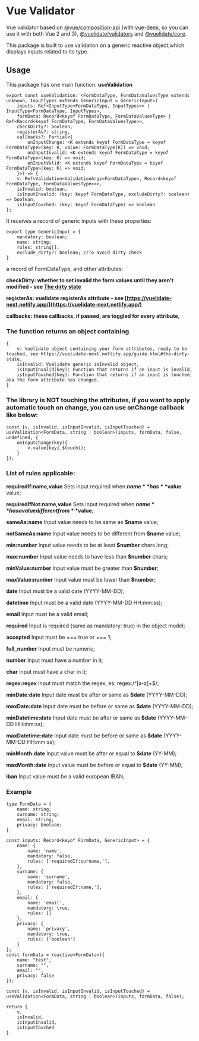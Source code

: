 # Vue Validator
Vue validator based on [@vue/composition-api](https://github.com/vuejs/composition-api) (with [vue-demi](https://github.com/vueuse/vue-demi), so you can use it with both Vue 2 and 3), [@vuelidate/validators](https://vuelidate-next.netlify.app/) and [@vuelidate/core](https://vuelidate-next.netlify.app/).

This package is built to use validation on a generic reactive object,which displays inputs related to its type.
## Usage
This package has one main function: **useValidation**
```
export const useValidation: <FormDataType, FormDataValuesType extends unknown, InputTypes extends GenericInput = GenericInput>(
	inputs: Ref<InputType<FormDataType, InputTypes>> | InputType<FormDataType, InputTypes>,
	formData: Record<keyof FormDataType, FormDataValuesType> | Ref<Record<keyof FormDataType, FormDataValuesType>>,
	checkDirty?: boolean,
	registerAs?: string,
	callbacks?: Partial<{
		onInputChange: <K extends keyof FormDataType = keyof FormDataType>(key: K, value: FormDataType[K]) => void;
		onInputInvalid: <K extends keyof FormDataType = keyof FormDataType>(key: K) => void;
		onInputValid: <K extends keyof FormDataType = keyof FormDataType>(key: K) => void;
	}>) => {
	v: Ref<Validation<ValidationArgs<FormDataType>, Record<keyof FormDataType, FormDataValuesType>>>,
	isInvalid: boolean,
	isInputInvalid: (key: keyof FormDataType, excludeDirty?: boolean) => boolean,
	isInputTouched: (key: keyof FormDataType) => boolean
};
```
It receives a record of generic inputs with these properties: 
```{
export type GenericInput = {
	mandatory: boolean;
	name: string;
	rules: string[];
	exclude_dirty?: boolean; //To avoid dirty check
}
```
a record of FormDataType, and other attributes: 

**checkDirty: whether to set invalid the form values until they aren't modified - see [The dirty state](https://vuelidate-next.netlify.app/guide.html#the-dirty-state)**

**registerAs: vuelidate registerAs attribute - see [https://vuelidate-next.netlify.app/](https://vuelidate-next.netlify.app/)**

**callbacks: these callbacks, if passed, are toggled for every attribute,**

### The function returns an object containing 
```
{
    v: Vuelidate object containing your form attributes, ready to be touched, see https://vuelidate-next.netlify.app/guide.html#the-dirty-state,
    isInvalid: Vuelidate generic isInvalid object,
    isInputInvalid(key): Function that returns if an input is invalid,
    isInputTouched(key): Function that returns if an input is touched, aka the form attribute has changed.    
}
```

### The library is **NOT** touching the attributes, if you want to apply automatic touch on change, you can use onChange callback like below:
```
const {v, isInvalid, isInputInvalid, isInputTouched} = useValidation<FormData, string | boolean>(inputs, formData, false, undefined, {
    onInputChange(key){
        v.value[key].$touch();
    }
});
```


### List of rules applicable:

**requiredIf:name,value** Sets input required when **$name** has **$value** value;

**requiredIfNot:name,value** Sets input required when **$name** has a value different from **$value**;

**sameAs:name** Input value needs to be same as **$name** value;

**notSameAs:name** Input value needs to be different from **$name** value;

**min:number** Input value needs to be at least **$number** chars long;

**max:number** Input value needs to have less than **$number** chars;

**minValue:number** Input value must be greater than **$number**;

**maxValue:number** Input value must be lower than **$number**;

**date** Input must be a valid date (YYYY-MM-DD);

**datetime** Input must be a valid date (YYYY-MM-DD HH:mm:ss);

**email** Input must be a valid email;

**required** Input is required (same as mandatory: true) in the object model;

**accepted** Input must be === true or === 1;

**full_number** Input must be numeric;

**number** Input must have a number in it;

**char** Input must have a char in it;

**regex:regex** Input must match the regex, es: regex:/^[a-z]+$/;

**minDate:date** Input date must be after or same as **$date** (YYYY-MM-DD);

**maxDate:date** Input date must be before or same as **$date** (YYYY-MM-DD);

**minDatetime:date** Input date must be after or same as **$date** (YYYY-MM-DD HH:mm:ss);

**maxDatetime:date** Input date must be before or same as **$date** (YYYY-MM-DD HH:mm:ss);

**minMonth:date** Input value must be after or equal to **$date** (YY-MM);

**maxMonth:date** Input value must be before or equal to **$date** (YY-MM);

**iban** Input value must be a valid european IBAN;

### Example

```
type FormData = {
    name: string;
    surname: string;
    email: string;
    privacy: boolean;
}

const inputs: Record<keyof FormData, GenericInput> = {
    name: {
        name: 'name',
        mandatory: false,
        rules: ['requiredIf:surname,'],
    },
    surname: {
        name: 'surname',
        mandatory: false,
        rules: ['requiredIf:name,'],
    },
    email: {
        name: 'email',
        mandatory: true,
        rules: []
    },
    privacy: {
        name: 'privacy',
        mandatory: true,
        rules: ['boolean']
    }
};
const formData = reactive<FormData>({
    name: "test",
    surname: "",
    email: "",
    privacy: false
});

const {v, isInvalid, isInputInvalid, isInputTouched} = useValidation<FormData, string | boolean>(inputs, formData, false);

return {
    v,
    isInvalid,
    isInputInvalid,
    isInputTouched
}
```
